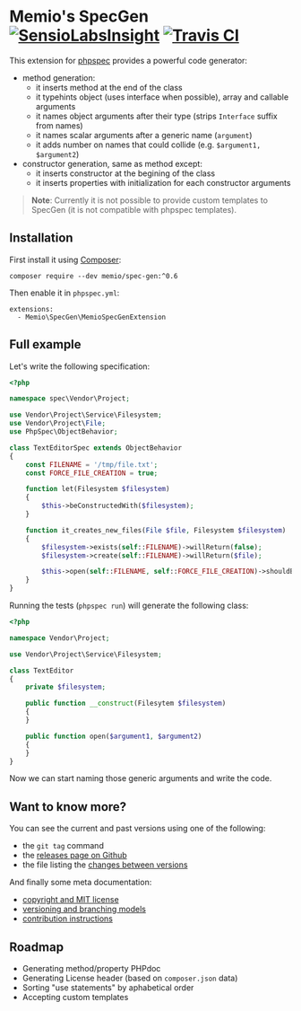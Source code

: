 # Memio's SpecGen [![SensioLabsInsight](https://insight.sensiolabs.com/projects/7cea8bf7-2f9f-4d34-a7e8-55fabeed867f/mini.png)](https://insight.sensiolabs.com/projects/7cea8bf7-2f9f-4d34-a7e8-55fabeed867f) [![Travis CI](https://travis-ci.org/memio/spec-gen.png)](https://travis-ci.org/memio/spec-gen)

This extension for [phpspec](http://phpspec.net/) provides a powerful code generator:

* method generation:
    * it inserts method at the end of the class
    * it typehints object (uses interface when possible), array and callable arguments
    * it names object arguments after their type (strips `Interface` suffix from names)
    * it names scalar arguments after a generic name (`argument`)
    * it adds number on names that could collide (e.g. `$argument1, $argument2`)
* constructor generation, same as method except:
    * it inserts constructor at the begining of the class
    * it inserts properties with initialization for each constructor arguments

> **Note**: Currently it is not possible to provide custom templates to SpecGen
> (it is not compatible with phpspec templates).

## Installation

First install it using [Composer](https://getcomposer.org/download):

    composer require --dev memio/spec-gen:^0.6

Then enable it in `phpspec.yml`:

```
extensions:
  - Memio\SpecGen\MemioSpecGenExtension
```

## Full example

Let's write the following specification:

```php
<?php

namespace spec\Vendor\Project;

use Vendor\Project\Service\Filesystem;
use Vendor\Project\File;
use PhpSpec\ObjectBehavior;

class TextEditorSpec extends ObjectBehavior
{
    const FILENAME = '/tmp/file.txt';
    const FORCE_FILE_CREATION = true;

    function let(Filesystem $filesystem)
    {
        $this->beConstructedWith($filesystem);
    }

    function it_creates_new_files(File $file, Filesystem $filesystem)
    {
        $filesystem->exists(self::FILENAME)->willReturn(false);
        $filesystem->create(self::FILENAME)->willReturn($file);

        $this->open(self::FILENAME, self::FORCE_FILE_CREATION)->shouldBe($file);
    }
}
```

Running the tests (`phpspec run`) will generate the following class:

```php
<?php

namespace Vendor\Project;

use Vendor\Project\Service\Filesystem;

class TextEditor
{
    private $filesystem;

    public function __construct(Filesytem $filesystem)
    {
    }

    public function open($argument1, $argument2)
    {
    }
}
```

Now we can start naming those generic arguments and write the code.

## Want to know more?

You can see the current and past versions using one of the following:

* the `git tag` command
* the [releases page on Github](https://github.com/memio/spec-gen/releases)
* the file listing the [changes between versions](CHANGELOG.md)

And finally some meta documentation:

* [copyright and MIT license](LICENSE)
* [versioning and branching models](VERSIONING.md)
* [contribution instructions](CONTRIBUTING.md)

## Roadmap

* Generating method/property PHPdoc
* Generating License header (based on `composer.json` data)
* Sorting "use statements" by aphabetical order
* Accepting custom templates
